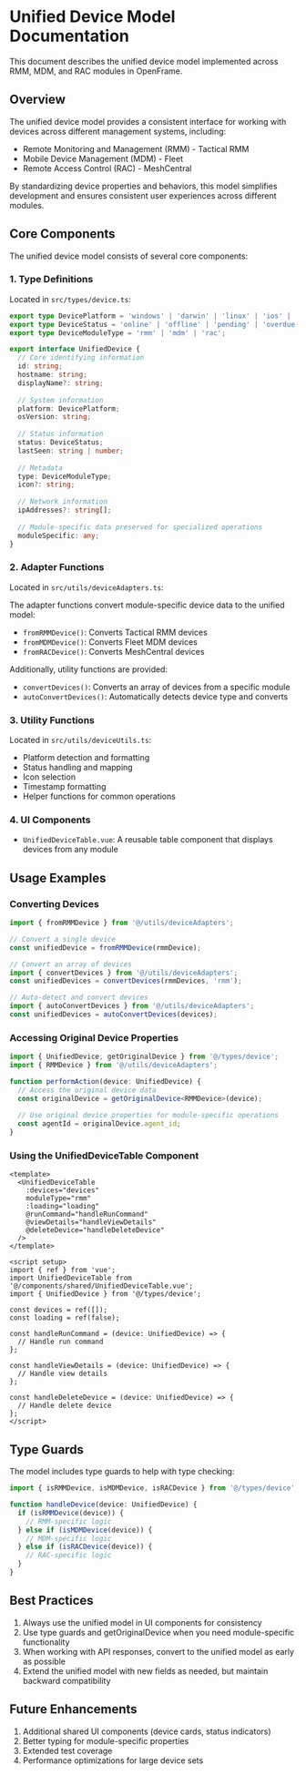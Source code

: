 # Unified Device Model Documentation

This document describes the unified device model implemented across RMM, MDM, and RAC modules in OpenFrame.

## Overview

The unified device model provides a consistent interface for working with devices across different management systems, including:

- Remote Monitoring and Management (RMM) - Tactical RMM
- Mobile Device Management (MDM) - Fleet
- Remote Access Control (RAC) - MeshCentral

By standardizing device properties and behaviors, this model simplifies development and ensures consistent user experiences across different modules.

## Core Components

The unified device model consists of several core components:

### 1. Type Definitions

Located in `src/types/device.ts`:

```typescript
export type DevicePlatform = 'windows' | 'darwin' | 'linux' | 'ios' | 'android' | 'unknown';
export type DeviceStatus = 'online' | 'offline' | 'pending' | 'overdue' | 'unknown';
export type DeviceModuleType = 'rmm' | 'mdm' | 'rac';

export interface UnifiedDevice {
  // Core identifying information
  id: string;                   
  hostname: string;             
  displayName?: string;         
  
  // System information
  platform: DevicePlatform;     
  osVersion: string;            
  
  // Status information
  status: DeviceStatus;         
  lastSeen: string | number;    
  
  // Metadata
  type: DeviceModuleType;       
  icon?: string;                
  
  // Network information
  ipAddresses?: string[];       
  
  // Module-specific data preserved for specialized operations
  moduleSpecific: any;          
}
```

### 2. Adapter Functions

Located in `src/utils/deviceAdapters.ts`:

The adapter functions convert module-specific device data to the unified model:

- `fromRMMDevice()`: Converts Tactical RMM devices
- `fromMDMDevice()`: Converts Fleet MDM devices
- `fromRACDevice()`: Converts MeshCentral devices

Additionally, utility functions are provided:
- `convertDevices()`: Converts an array of devices from a specific module
- `autoConvertDevices()`: Automatically detects device type and converts

### 3. Utility Functions

Located in `src/utils/deviceUtils.ts`:

- Platform detection and formatting
- Status handling and mapping
- Icon selection
- Timestamp formatting
- Helper functions for common operations

### 4. UI Components

- `UnifiedDeviceTable.vue`: A reusable table component that displays devices from any module

## Usage Examples

### Converting Devices

```typescript
import { fromRMMDevice } from '@/utils/deviceAdapters';

// Convert a single device
const unifiedDevice = fromRMMDevice(rmmDevice);

// Convert an array of devices
import { convertDevices } from '@/utils/deviceAdapters';
const unifiedDevices = convertDevices(rmmDevices, 'rmm');

// Auto-detect and convert devices
import { autoConvertDevices } from '@/utils/deviceAdapters';
const unifiedDevices = autoConvertDevices(devices);
```

### Accessing Original Device Properties

```typescript
import { UnifiedDevice, getOriginalDevice } from '@/types/device';
import { RMMDevice } from '@/utils/deviceAdapters';

function performAction(device: UnifiedDevice) {
  // Access the original device data
  const originalDevice = getOriginalDevice<RMMDevice>(device);
  
  // Use original device properties for module-specific operations
  const agentId = originalDevice.agent_id;
}
```

### Using the UnifiedDeviceTable Component

```vue
<template>
  <UnifiedDeviceTable
    :devices="devices"
    moduleType="rmm"
    :loading="loading"
    @runCommand="handleRunCommand"
    @viewDetails="handleViewDetails"
    @deleteDevice="handleDeleteDevice"
  />
</template>

<script setup>
import { ref } from 'vue';
import UnifiedDeviceTable from '@/components/shared/UnifiedDeviceTable.vue';
import { UnifiedDevice } from '@/types/device';

const devices = ref([]);
const loading = ref(false);

const handleRunCommand = (device: UnifiedDevice) => {
  // Handle run command
};

const handleViewDetails = (device: UnifiedDevice) => {
  // Handle view details
};

const handleDeleteDevice = (device: UnifiedDevice) => {
  // Handle delete device
};
</script>
```

## Type Guards

The model includes type guards to help with type checking:

```typescript
import { isRMMDevice, isMDMDevice, isRACDevice } from '@/types/device';

function handleDevice(device: UnifiedDevice) {
  if (isRMMDevice(device)) {
    // RMM-specific logic
  } else if (isMDMDevice(device)) {
    // MDM-specific logic
  } else if (isRACDevice(device)) {
    // RAC-specific logic
  }
}
```

## Best Practices

1. Always use the unified model in UI components for consistency
2. Use type guards and getOriginalDevice when you need module-specific functionality
3. When working with API responses, convert to the unified model as early as possible
4. Extend the unified model with new fields as needed, but maintain backward compatibility

## Future Enhancements

1. Additional shared UI components (device cards, status indicators)
2. Better typing for module-specific properties
3. Extended test coverage
4. Performance optimizations for large device sets 